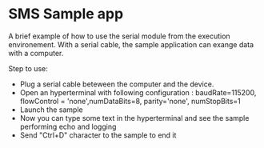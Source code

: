 SMS Sample app
==============

A brief example of how to use the serial module from the execution environement.
With a serial cable, the sample application can exange data with a computer.

Step to use:
 + Plug a serial cable beteween the computer and the device.
 + Open an hyperterminal with following configuration : baudRate=115200, flowControl = 'none',numDataBits=8, parity='none', numStopBits=1
 + Launch the sample
 + Now you can type some text in the hyperterminal and see the sample performing echo and logging
 + Send "Ctrl+D" character to the sample to end it
